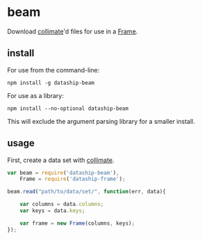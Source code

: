 # beam
Download [collimate](https://github.com/dataship/collimate)'d files for use in a [Frame](https://github.com/dataship/frame).


## install

For use from the command-line:

`npm install -g dataship-beam`

For use as a library:

`npm install --no-optional dataship-beam`

This will exclude the argument parsing library for a smaller install.

## usage
First, create a data set with [collimate](https://github.com/dataship/collimate).


```javascript
var beam = require('dataship-beam'),
	Frame = require('dataship-frame');

beam.read("path/to/data/set/", function(err, data){

	var columns = data.columns;
	var keys = data.keys;

	var frame = new Frame(columns, keys);
});
```
